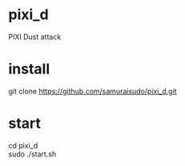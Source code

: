 # pixi_d
PIXI Dust attack
# install
git clone https://github.com/samuraisudo/pixi_d.git
# start
cd pixi_d <br>
sudo ./start.sh
